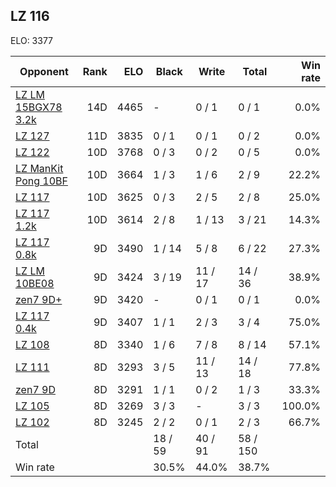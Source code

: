 ## LZ 116 ##

ELO: 3377

Opponent | Rank | ELO | Black | Write | Total | Win rate
---------|-----:|----:|-------|-------|-------|-------:
[LZ LM 15BGX78 3.2k](LZ%20LM%2015BGX78%203.2k.md) | 14D | 4465 | - | 0 / 1 | 0 / 1 | 0.0%
[LZ 127](LZ%20127.md) | 11D | 3835 | 0 / 1 | 0 / 1 | 0 / 2 | 0.0%
[LZ 122](LZ%20122.md) | 10D | 3768 | 0 / 3 | 0 / 2 | 0 / 5 | 0.0%
[LZ ManKit Pong 10BF](LZ%20ManKit%20Pong%2010BF.md) | 10D | 3664 | 1 / 3 | 1 / 6 | 2 / 9 | 22.2%
[LZ 117](LZ%20117.md) | 10D | 3625 | 0 / 3 | 2 / 5 | 2 / 8 | 25.0%
[LZ 117 1.2k](LZ%20117%201.2k.md) | 10D | 3614 | 2 / 8 | 1 / 13 | 3 / 21 | 14.3%
[LZ 117 0.8k](LZ%20117%200.8k.md) | 9D | 3490 | 1 / 14 | 5 / 8 | 6 / 22 | 27.3%
[LZ LM 10BE08](LZ%20LM%2010BE08.md) | 9D | 3424 | 3 / 19 | 11 / 17 | 14 / 36 | 38.9%
[zen7 9D+](zen7%209D+.md) | 9D | 3420 | - | 0 / 1 | 0 / 1 | 0.0%
[LZ 117 0.4k](LZ%20117%200.4k.md) | 9D | 3407 | 1 / 1 | 2 / 3 | 3 / 4 | 75.0%
[LZ 108](LZ%20108.md) | 8D | 3340 | 1 / 6 | 7 / 8 | 8 / 14 | 57.1%
[LZ 111](LZ%20111.md) | 8D | 3293 | 3 / 5 | 11 / 13 | 14 / 18 | 77.8%
[zen7 9D](zen7%209D.md) | 8D | 3291 | 1 / 1 | 0 / 2 | 1 / 3 | 33.3%
[LZ 105](LZ%20105.md) | 8D | 3269 | 3 / 3 | - | 3 / 3 | 100.0%
[LZ 102](LZ%20102.md) | 8D | 3245 | 2 / 2 | 0 / 1 | 2 / 3 | 66.7%
Total | | | 18 / 59 | 40 / 91 | 58 / 150 | 
Win rate| | | 30.5% | 44.0% | 38.7% | 
